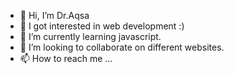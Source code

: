 - 👋 Hi, I’m Dr.Aqsa
- 👀 I got interested in web development :)
- 🌱 I’m currently learning javascript.
- 💞️ I’m looking to collaborate on different websites.
- 📫 How to reach me ...

<!---
aqsa432/aqsa432 is a ✨ special ✨ repository because its `README.md` (this file) appears on your GitHub profile.
You can click the Preview link to take a look at your changes.
--->
